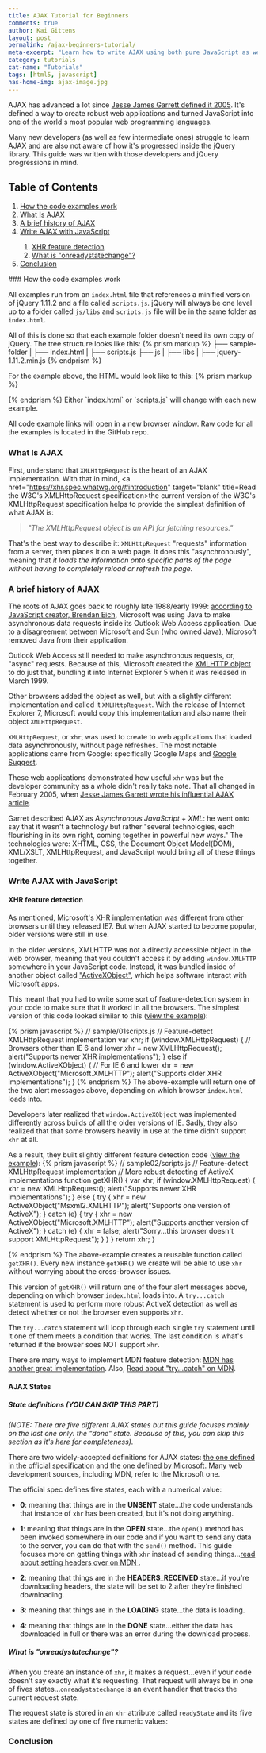 ```yaml
---
title: AJAX Tutorial for Beginners
comments: true
author: Kai Gittens
layout: post
permalink: /ajax-beginners-tutorial/
meta-excerpt: "Learn how to write AJAX using both pure JavaScript as well as jQuery. Includes many code examples that can be downloaded."
category: tutorials
cat-name: "Tutorials"
tags: [html5, javascript]
has-home-img: ajax-image.jpg
---
```

AJAX has advanced a lot since [Jesse James Garrett defined it 2005](adaptivepath.com/ideas/ajax-new-approach-web-applications/ "Read Jesse James Garrett original'AJAX' article"). It's defined a way to create robust web applications and turned JavaScript into one of the world's most popular web programming languages.

Many new developers (as well as few intermediate ones) struggle to learn AJAX and are also not aware of how it's progressed inside the jQuery library. This guide was written with those developers and jQuery progressions in mind.
<h2 style="clear:both;">Table of Contents</h2>
  <ol>
    <li><a href="#how-code-examples-works">How the code examples work</li>
    <li><a href="#what-is-ajax">What Is AJAX</li>
    <li><a href="#brief-history-ajax">A brief history of AJAX</li>
    <li>
      <a href="#ajax-javascript">Write AJAX with JavaScript</li>
      <ol>
        <li><a href="#xhr-feature-detection">XHR feature detection</li>
        <li><a href="#what-is-onreadystatechange">What is "onreadystatechange"?</li>
      </ol>
    </li>
    <li><a href="#conclusion">Conclusion</li>
  </ol>
<a name="how-code-examples-works"></a>
### How the code examples work

All examples run from an `index.html` file that references a minified version of jQuery 1.11.2 and a file called `scripts.js`. jQuery will always be one level up to a folder called `js/libs` and `scripts.js` file will be in the same folder as `index.html`.

All of this is done so that each example folder doesn't need its own copy of jQuery.  The tree structure looks like this:
{% prism markup %}
├── sample-folder
|   ├── index.html
|   ├── scripts.js
├── js
|   ├── libs
|       ├── jquery-1.11.2.min.js
{% endprism %}

For the example above, the HTML would look like to this:
{% prism markup %}
<!-- sample-folder/index.html -->
<!DOCTYPE html>
<html lang="en">
  <head>
    <meta charset="UTF-8">
    <title>A Code Sample</title>
  </head>
  <body>
    <!-- Content will go here -->
    <script src="../js/libs/jquery-1.11.2.min.js"></script>
    <script src="scripts.js"></script>
  </body>
</html>
{% endprism %}
Either `index.html` or `scripts.js` will change with each new example.

All code example links will open in a new browser window.  Raw code for all the examples is located in the GitHub repo.
<a name="what-is-ajax"></a>
### What Is AJAX
First, understand that `XMLHttpRequest` is the heart of an AJAX implementation. With that in mind, <a href="https://xhr.spec.whatwg.org/#introduction" target="blank" title=Read the W3C's XMLHttpRequest specification>the current version of the W3C's XMLHttpRequest specification</a> helps to provide the simplest definition of what AJAX is:

> *"The XMLHttpRequest object is an API for fetching resources."*

That's the best way to describe it: `XMLHttpRequest` "requests" information from a server, then places it on a web page. It does this "asynchronously", meaning that *it loads the information onto specific parts of the page without having to completely reload or refresh the page.*
<a name="brief-history-ajax"></a>
### A brief history of AJAX
The roots of AJAX goes back to roughly late 1988/early 1999: [according to JavaScript creator, Brendan Eich](http://www.stitcher.com/podcast/ruby-rogues/javascript-jabber/e/124-jsj-the-origin-of-javascript-with-brendan-eich-35282918), Microsoft was using Java to make asynchronous data requests inside its Outlook Web Access application. Due to a disagreement between Microsoft and Sun (who owned Java), Microsoft removed Java from their application.

Outlook Web Access still needed to make asynchronous requests, or, "async" requests. Because of this, Microsoft created the [XMLHTTP object](http://msdn.microsoft.com/en-us/library/ie/ms537505%28v=vs.85%29.aspx, "Read more about the XMLHTTP Object") to do just that, bundling it into Internet Explorer 5 when it was released in March 1999.

Other browsers added the object as well, but with a slightly different implementation and called it `XMLHttpRequest`. With the release of Internet Explorer 7, Microsoft would copy this implementation and also name their object `XMLHttpRequest`.

`XMLHttpRequest`, or `xhr`, was used to create to web applications that loaded data asynchronously, without page refreshes. The most notable applications came from Google: specifically Google Maps and [Google Suggest](http://www.searchenginejournal.com/beginners-guide-google-suggest-marketers-seo/73269/ "Read about Google Suggest").

These web applications demonstrated how useful `xhr` was but the developer community as a whole didn't really take note. That all changed in February 2005, when [Jesse James Garrett wrote his influential AJAX article](http://www.adaptivepath.com/ideas/ajax-new-approach-web-applications/).

Garret described AJAX as _Asynchronous JavaScript + XML_: he went onto say that it wasn't a technology but rather "several technologies, each flourishing in its own right, coming together in powerful new ways." The technologies were: XHTML, CSS, the Document Object Model(DOM), XML/XSLT, XMLHttpRequest, and JavaScript would bring all of these things together.

<a name="ajax-javascript"></a>
### Write AJAX with JavaScript
<a name="xhr-feature-detection"></a>
#### XHR feature detection
As mentioned, Microsoft's XHR implementation was different from other browsers until they released IE7. But when AJAX started to become popular, older versions were still in use.

In the older versions, XMLHTTP was not a directly accessible object in the web browser, meaning that you couldn't access it by adding `window.XMLHTTP` somewhere in your JavaScript code. Instead, it was bundled inside of another object called
<a href="http://msdn.microsoft.com/en-us/library/aa751972(VS.85).aspx">"ActiveXObject"</a>, which helps software interact with Microsoft apps.


This meant that you had to write some sort of feature-detection system in your code to make sure that it worked in all the browsers. The simplest version of this code looked similar to this (<a href="/samples/ajax-tutorial-samples/sample01/" target="blank">view the example</a>):

{% prism javascript %}
// sample/01scripts.js
// Feature-detect XMLHttpRequest implementation
var xhr;
if (window.XMLHttpRequest) { // Browsers other than IE 6 and lower
  xhr = new XMLHttpRequest();
  alert("Supports newer XHR implementations");
} else if (window.ActiveXObject) { // For IE 6 and lower
  xhr = new ActiveXObject("Microsoft.XMLHTTP");
  alert("Supports older XHR implementations");
}
{% endprism %}
The above-example will return one of the two alert messages above, depending on which browser `index.html` loads into.

Developers later realized that `window.ActiveXObject` was implemented differently across builds of all the older versions of IE. Sadly, they also realized that that some browsers heavily in use at the time didn't support `xhr` at all.

As a result, they built slightly different feature detection code (<a href="/samples/ajax-tutorial-samples/sample02/" target="blank">view the example</a>):
{% prism javascript %}
// sample02/scripts.js
// Feature-detect XMLHttpRequest implementation
// More robust detecting of ActiveX implementations
function getXHR() {
  var xhr;
  if (window.XMLHttpRequest) {
    xhr = new XMLHttpRequest();
    alert("Supports newer XHR implementations");
  } else {
    try {
      xhr = new ActiveXObject("Msxml2.XMLHTTP");
      alert("Supports one version of ActiveX");
    } catch (e) {
      try {
        xhr = new ActiveXObject("Microsoft.XMLHTTP");
        alert("Supports another version of ActiveX");
      } catch (e) {
        xhr = false;
        alert("Sorry...this browser doesn't support XMLHttpRequest");
      }
    }
  }
  return xhr;
}

{% endprism %}
The above-example creates a reusable function called `getXHR()`. Every new instance `getXHR()` we create will be able to use `xhr` without worrying about the cross-browser issues.

This version of `getXHR()` will return one of the four alert messages above, depending on which browser `index.html` loads into. A `try...catch` statement is used to perform more robust ActiveX detection as well as detect whether or not the browser even supports `xhr`.

The `try...catch` statement will loop through each single `try` statement until it one of them meets a condition that works. The last condition is what's returned if the browser soes NOT support `xhr`.

There are many ways to implement MDN feature detection: <a href="https://developer.mozilla.org/en-US/docs/AJAX/Getting_Started#Step_3_.E2.80.93_A_Simple_Example" target="blank">MDN has another great implementation</a>. Also, <a href="https://developer.mozilla.org/en-US/docs/Web/JavaScript/Reference/Statements/try...catch" target="blank">Read about "try...catch" on MDN</a>.
<a name="ajax-states"></a>
#### AJAX States
<a name="state-definitions"></a>
##### State definitions (YOU CAN SKIP THIS PART)
*(NOTE: There are five different AJAX states but this guide focuses mainly on the last one only: the "done" state. Because of this, you can skip this section as it's here for completeness).*

There are two widely-accepted definitions for AJAX states: [the one defined in the official specification](https://xhr.spec.whatwg.org/#states "Read the AJAX states definition in official XMLHttpRequest specification") and [the one defined by Microsoft](http://msdn.microsoft.com/en-us//library/ms534361%28en-us,VS.85%29.aspx). Many web development sources, including MDN, refer to the Microsoft one.

The official spec defines five states, each with a numerical value:

* __0__: meaning that things are in the __UNSENT__ state...the code understands that instance of `xhr` has been created, but it's not doing anything.

* __1__: meaning that things are in the __OPEN__ state...the `open()` method has been invoked somewhere in our code and if you want to send any data to the server, you can do that with the `send()` method. This guide focuses more on getting things with `xhr` instead of sending things...[read about setting headers over on MDN ](https://developer.mozilla.org/en-US/docs/AJAX/Getting_Started#Step_5_.E2.80.93_Working_with_data "Go to MDN to learn about setting headers in an XMLHttpRequest").

* __2__: meaning that things are in the __HEADERS_RECEIVED__ state...if you're downloading headers, the state will be set to 2 after they're finished downloading.

* __3__: meaning that things are in the __LOADING__ state...the data is loading.

* __4__: meaning that things are in the __DONE__ state...either the data has downloaded in full or there was an error during the download process.

<a name="what-is-onreadystatechange"></a>
##### What is "onreadystatechange"?
When you create an instance of `xhr`, it makes a request...even if your code doesn't say exactly what it's requesting.  That request will always be in one of fives states...`onreadystatechange` is an event handler that tracks the current request state.

The request state is stored in an `xhr` attribute called `readyState`  and its five states are defined by one of five numeric values:

<a name="conclusion"></a>
### Conclusion
